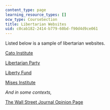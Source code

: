 ```yaml
---
content_type: page
learning_resource_types: []
ocw_type: CourseSection
title: Libertarian Websites
uid: c0cab182-2414-b779-60bd-f90d4d9ce061
---
```


Listed below is a sample of libertarian websites.

[Cato Institute](http://www.cato.org/)

[Libertarian Party](http://www.lp.org/)

[Liberty Fund](http://libertyfund.org/)

[Mises Institute](https://mises.org/)

_And in some contexts,_

[The Wall Street Journal Opinion Page](http://www.wsj.com/news/opinion)